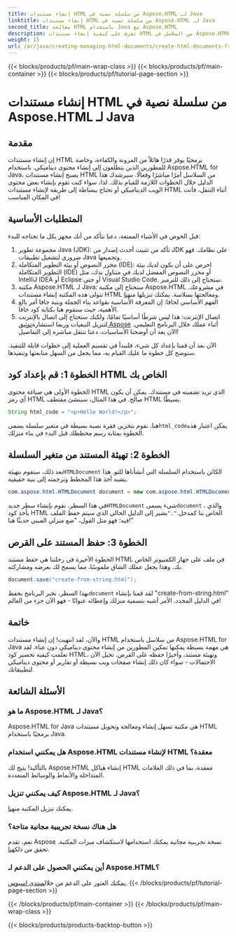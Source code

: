 ```yaml
---
title: إنشاء مستندات HTML من سلسلة نصية في Aspose.HTML لـ Java
linktitle: إنشاء مستندات HTML من سلسلة نصية في Aspose.HTML لـ Java
second_title: معالجة HTML باستخدام Java مع Aspose.HTML
description: تعرف على كيفية إنشاء مستندات HTML من السلاسل في Aspose.HTML لـ Java باستخدام هذا الدليل خطوة بخطوة.
weight: 15
url: /ar/java/creating-managing-html-documents/create-html-documents-from-string/
---
```


{{< blocks/products/pf/main-wrap-class >}}
{{< blocks/products/pf/main-container >}}
{{< blocks/products/pf/tutorial-page-section >}}

# إنشاء مستندات HTML من سلسلة نصية في Aspose.HTML لـ Java

## مقدمة
إن إنشاء مستندات HTML برمجيًا يوفر قدرًا هائلاً من المرونة والكفاءة، وخاصة للمطورين الذين يتطلعون إلى إنشاء محتوى ديناميكي. باستخدام Aspose.HTML for Java، يصبح إنشاء مستندات HTML من السلاسل أمرًا مباشرًا وفعالًا. سيرشدك هذا الدليل خلال الخطوات اللازمة للقيام بذلك. لذا، سواء كنت تقوم بإنشاء بعض محتوى الويب الديناميكي أو تحتاج ببساطة إلى طريقة لإنشاء مستندات HTML أثناء التنقل، فأنت في المكان المناسب!
## المتطلبات الأساسية
قبل الخوض في الأشياء الممتعة، دعنا نتأكد من أنك مجهز بكل ما تحتاجه للبدء:
1. مجموعة تطوير Java (JDK): تأكد من تثبيت أحدث إصدار من JDK على نظامك. فهو ضروري لتشغيل تطبيقات Java وتجميعها.
2. محرر النصوص أو بيئة التطوير المتكاملة (IDE): احرص على أن يكون لديك بيئة التطوير المتكاملة (IDE) أو محرر النصوص المفضل لديك في متناول يدك، مثل IntelliJ IDEA أو Eclipse أو حتى Visual Studio Code. ستحتاج إلى ذلك للترميز.
3.  مكتبة Aspose.HTML لـ Java: ستحتاج إلى مكتبة Aspose.HTML في مشروعك. تتولى هذه المكتبة إنشاء مستندات HTML ومعالجتها بسلاسة. يمكنك تنزيلها من[هنا](https://releases.aspose.com/html/java/).
4. الفهم الأساسي لجافا: إن المعرفة الأساسية بقواعد بناء الجملة وبنية جافا أمر بالغ الأهمية، حيث سنقوم هنا بكتابة كود جافا.
5.  اتصال الإنترنت: هذا ليس شرطًا أساسيًا تمامًا، ولكنك ستحتاج إلى اتصال بالإنترنت لتنزيل التبعيات وربما استشارة[توثيق Aspose](https://reference.aspose.com/html/java/) أثناء عملك خلال البرنامج التعليمي.
الآن بعد أن أوضحنا الأساسيات، دعنا ننتقل مباشرة إلى التفاصيل!

الآن بعد أن قمنا بإعداد كل شيء، فلنبدأ في تقسيم العملية إلى خطوات قابلة للتنفيذ. ستوضح كل خطوة ما عليك القيام به، مما يجعل من السهل متابعتها وتنفيذها.
## الخطوة 1: قم بإعداد كود HTML الخاص بك

الخطوة الأولى هي صياغة محتوى HTML الذي تريد تضمينه في مستندك. يمكن أن يكون أي رمز HTML صالح. في هذا المثال، سننشئ مقتطف HTML بسيطًا.
```java
String html_code = "<p>Hello World!</p>";
```
 هنا، نقوم بتخزين فقرة نصية بسيطة في متغير سلسلة يسمى`html_code`يمكن اعتبار هذه الخطوة بمثابة رسم مخططك قبل البدء في بناء منزلك.
## الخطوة 2: تهيئة المستند من متغير السلسلة

 بعد ذلك، سنقوم بتهيئة`HTMLDocument` الكائن باستخدام السلسلة التي أنشأناها للتو. هذا يشبه أخذ هذا المخطط وترجمته إلى بنية حقيقية.
```java
com.aspose.html.HTMLDocument document = new com.aspose.html.HTMLDocument(html_code, ".");
```
 في هذا السطر، نقوم بإنشاء سطر جديد`HTMLDocument` شيء يسمى`document` ، والذي يأخذ كود HTML الخاص بنا كمدخل.`"."`يشير إلى الدليل الحالي الذي سيتم حفظ الملف فيه؛ فهو مثل القول، "ضع منزلي المبني حديثًا هنا!"
## الخطوة 3: حفظ المستند على القرص

الخطوة الأخيرة في رحلتنا هي حفظ مستند HTML في ملف على جهاز الكمبيوتر الخاص بك. وهذا يجعل عملك الشاق ملموسًا، مما يسمح لك بعرضه ومشاركته.
```java
document.save("create-from-string.html");
```
 بهذا السطر، نخبر البرنامج بحفظ`document` لقد قمنا بإنشاء "create-from-string.html" في الدليل المحدد. الأمر أشبه بتسمية منزلك وإعطائه عنوانًا - فهو الآن جزء من العالم!
## خاتمة
والآن، لقد انتهيت! إن إنشاء مستندات HTML من سلاسل باستخدام Aspose.HTML for Java هي مهمة بسيطة يمكنها تمكين المطورين من إنشاء محتوى ديناميكي دون عناء. لقد تعلمت كيفية تحضير كود HTML، وتهيئة مستند، وأخيرًا حفظه على القرص. تخيل الآن الاحتمالات - سواء كان ذلك إنشاء صفحات ويب بسيطة أو تقارير أو محتوى ديناميكي لتطبيقاتك.
## الأسئلة الشائعة
### ما هو Aspose.HTML لـ Java؟
Aspose.HTML for Java هي مكتبة تسهل إنشاء ومعالجة وتحويل مستندات HTML برمجيًا باستخدام Java.
### هل يمكنني استخدام Aspose.HTML لإنشاء مستندات HTML معقدة؟
بالتأكيد! يتيح لك Aspose.HTML إنشاء هياكل HTML معقدة، بما في ذلك العلامات المتداخلة والأنماط والوسائط المتعددة.
### كيف يمكنني تنزيل Aspose.HTML لـ Java؟
 يمكنك تنزيل المكتبة من[هنا](https://releases.aspose.com/html/java/).
### هل هناك نسخة تجريبية مجانية متاحة؟
 نعم، تقدم Aspose نسخة تجريبية مجانية يمكنك استخدامها لاستكشاف ميزات المكتبة. تحقق من ذلك[هنا](https://releases.aspose.com/).
### أين يمكنني الحصول على الدعم لـ Aspose.HTML؟
 يمكنك العثور على الدعم من خلال[منتدى اسبوس](https://forum.aspose.com/c/html/29).
{{< /blocks/products/pf/tutorial-page-section >}}

{{< /blocks/products/pf/main-container >}}
{{< /blocks/products/pf/main-wrap-class >}}

{{< blocks/products/products-backtop-button >}}
